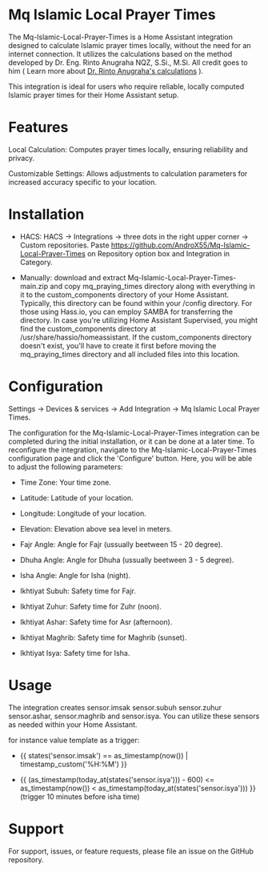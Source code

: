 # Mq Islamic Local Prayer Times

The Mq-Islamic-Local-Prayer-Times is a Home Assistant integration designed to calculate Islamic prayer times locally, without the need for an internet connection. It utilizes the calculations based on the method developed by Dr. Eng. Rinto Anugraha NQZ, S.Si., M.Si. All credit goes to him ( Learn more about [Dr. Rinto Anugraha's calculations](https://rintoanugraha.staff.ugm.ac.id/) ).

This integration is ideal for users who require reliable, locally computed Islamic prayer times for their Home Assistant setup.

# Features
Local Calculation: Computes prayer times locally, ensuring reliability and privacy.

Customizable Settings: Allows adjustments to calculation parameters for increased accuracy specific to your location.

# Installation
- HACS: HACS -> Integrations -> three dots in the right upper corner -> Custom repositories. Paste https://github.com/AndroX55/Mq-Islamic-Local-Prayer-Times on Repository option box and Integration in Category.

- Manually: download and extract Mq-Islamic-Local-Prayer-Times-main.zip and copy mq_praying_times directory along with everything in it to the custom_components directory of your Home Assistant. Typically, this directory can be found within your /config directory. For those using Hass.io, you can employ SAMBA for transferring the directory. In case you're utilizing Home Assistant Supervised, you might find the custom_components directory at /usr/share/hassio/homeassistant. If the custom_components directory doesn't exist, you'll have to create it first before moving the mq_praying_times directory and all included files into this location.

# Configuration
Settings -> Devices & services -> Add Integration -> Mq Islamic Local Prayer Times.

The configuration for the Mq-Islamic-Local-Prayer-Times integration can be completed during the initial installation, or it can be done at a later time. To reconfigure the integration, navigate to the Mq-Islamic-Local-Prayer-Times configuration page and click the 'Configure' button. Here, you will be able to adjust the following parameters:

- Time Zone: Your time zone.

- Latitude: Latitude of your location.

- Longitude: Longitude of your location.

- Elevation: Elevation above sea level in meters.

- Fajr Angle: Angle for Fajr (ussually beetween 15 - 20 degree).

- Dhuha Angle: Angle for Dhuha (ussually beetween 3 - 5 degree).

- Isha Angle: Angle for Isha (night).

- Ikhtiyat Subuh: Safety time for Fajr.

- Ikhtiyat Zuhur: Safety time for Zuhr (noon).

- Ikhtiyat Ashar: Safety time for Asr (afternoon).

- Ikhtiyat Maghrib: Safety time for Maghrib (sunset).

- Ikhtiyat Isya: Safety time for Isha.

# Usage
The integration creates sensor.imsak sensor.subuh sensor.zuhur sensor.ashar, sensor.maghrib and sensor.isya. You can utilize these sensors as needed within your Home Assistant.

for instance value template as a trigger: 

- {{ states('sensor.imsak') == as_timestamp(now()) | timestamp_custom('%H:%M') }}

- {{ (as_timestamp(today_at(states('sensor.isya'))) - 600) <= as_timestamp(now()) < as_timestamp(today_at(states('sensor.isya'))) }}  (trigger 10 minutes before isha time)

# Support
For support, issues, or feature requests, please file an issue on the GitHub repository.
